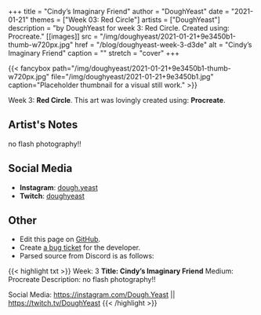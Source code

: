 +++
title =       "Cindy’s Imaginary Friend"
author =      "DoughYeast"
date =        "2021-01-21"
themes =      ["Week 03: Red Circle"]
artists =     ["DoughYeast"]
description = "by DoughYeast for week 3: Red Circle. Created using: Procreate."
[[images]]
      src = "/img/doughyeast/2021-01-21+9e3450b1-thumb-w720px.jpg"
      href = "/blog/doughyeast-week-3-d3de"
      alt = "Cindy’s Imaginary Friend"
      caption = ""
      stretch = "cover"
+++

{{< fancybox path="/img/doughyeast/2021-01-21+9e3450b1-thumb-w720px.jpg" file="/img/doughyeast/2021-01-21+9e3450b1.jpg" caption="Placeholder thumbnail for a visual still work." >}}


Week 3: **Red Circle**. This art was lovingly created using: **Procreate**.

## Artist's Notes

no flash photography!!

## Social Media

- **Instagram**: <a href='https://instagram.com/dough.yeast' target='_blank'>dough.yeast</a>
- **Twitch**: <a href='https://twitch.tv/doughyeast' target='_blank'>doughyeast</a>

## Other

- Edit this page on [GitHub](https://github.com/teaminkling/web-refresh/edit/main/content/blog/doughyeast-week-3-d3de.md).
- Create [a bug ticket](https://github.com/teaminkling/web-refresh/issues/new?assignees=&labels=bug&template=problem-report.md&title=) for the developer.
- Parsed source from Discord is as follows:

{{< highlight txt >}}
Week: 3
**Title: Cindy’s Imaginary Friend**
Medium: Procreate
Description: no flash photography!!  

Social Media: https://instagram.com/Dough.Yeast || https://twitch.tv/DoughYeast
{{< /highlight >}}